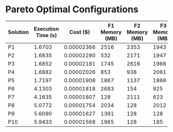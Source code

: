 # Pareto Optimal Configurations

| Solution | Execution Time (s) | Cost ($) | F1 Memory (MB) | F2 Memory (MB) | F3 Memory (MB) | F4 Memory (MB) | F5 Memory (MB) | F6 Memory (MB) |
| --- | --- | --- | --- | --- | --- | --- | --- | --- |
| P1 | 1.6703 | 0.00002366 | 2516 | 2353 | 1943 | 3008 | 1624 | 3008 |
| P2 | 1.6835 | 0.00002290 | 532 | 2171 | 1947 | 2296 | 2082 | 2807 |
| P3 | 1.6852 | 0.00002181 | 1745 | 2616 | 1966 | 2356 | 534 | 2133 |
| P4 | 1.6882 | 0.00002026 | 853 | 938 | 2061 | 2382 | 785 | 1756 |
| P5 | 1.7197 | 0.00001908 | 1867 | 1137 | 1866 | 1612 | 637 | 901 |
| P6 | 4.1303 | 0.00001818 | 2683 | 154 | 925 | 996 | 1185 | 1279 |
| P7 | 4.1635 | 0.00001807 | 128 | 2111 | 623 | 128 | 128 | 1582 |
| P8 | 5.0772 | 0.00001754 | 2034 | 128 | 2012 | 128 | 128 | 128 |
| P9 | 5.6090 | 0.00001627 | 1391 | 128 | 128 | 128 | 368 | 128 |
| P10 | 5.9433 | 0.00001568 | 1965 | 128 | 185 | 128 | 128 | 991 |
